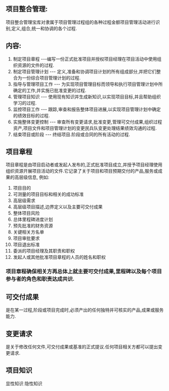 ## 项目整合管理:
项目整合管理宝库对隶属于项目管理过程组的各种过程金额项目管理活动进行识别,定义,组合,统一和协调的各个过程.

## 内容:
1. 制定项目章程 ---编写一份正式批准项目并授权项目经理在项目活动中使用组织资源的文件的过程.
2. 制定项目管理计划 --- 定义,准备和协调项目计划的所有组成部分,并把它们整合为一份综合项目管理计划的过程.
3. 指导与管理项目工作 --- 为实现项目管理目标而领导和执行项目管理计划中所确定的工作,并实施已批准变更的过程.
4. 管理项目知识 --- 使用现有知识并生成新知识,以实现项目目标,并且帮助组织学习的过程.
5. 监控项目工作 --- 跟踪,审查和报告整体项目进展,以实现项目管理计划中确定的绩效目标的过程.
6. 实施整体变更控制 --- 审查所有变更请求,批准变更,管理可交付成果,组织过程资产,项目文件和项目管理计划的变更民兵队变更处理结果绩效沟通的过程.
7. 结束项目或阶段 --- 终结项目.阶段或合同的所有活动的过程.


## 项目章程
项目章程是由项目启动者或发起人发布的,正式批准项目成立,并授予项目经理使用组织资源开展项目活动的文件.它记录了关于项目和项目预期交付的产品,服务或成果的高层级信息,
例如:
1. 项目目的
2. 可测量的项目目标和相关的成功标准
3. 高层级需求
4. 高层级项目描述,边界定义以及主要可交付成果
5. 整体项目风险
6. 总体里程碑进度计划
7. 预先批准的财务资源
8. 关键相关方名单
9. 项目审批要求
10. 项目退出标准
11. 委派的项目经理及其职责和职权
12. 发起人或其他批准项目章程的人员的姓名和职权
### 项目章程确保相关方再总体上就主要可交付成果,里程碑以及每个项目参与者的角色和职责达成共识.

## 可交付成果
是在某一过程,阶段或项目完成时,必须产出的任何独特并可核实的产品,成果或服务能力.

## 变更请求
是关于修改任何文件,可交付成果或基准的正式提议.任何项目相关方都可以提出变更请求.

## 项目知识
显性知识 隐性知识
